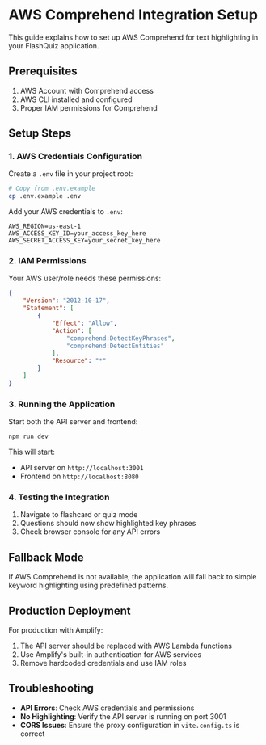 # AWS Comprehend Integration Setup

This guide explains how to set up AWS Comprehend for text highlighting in your FlashQuiz application.

## Prerequisites

1. AWS Account with Comprehend access
2. AWS CLI installed and configured
3. Proper IAM permissions for Comprehend

## Setup Steps

### 1. AWS Credentials Configuration

Create a `.env` file in your project root:

```bash
# Copy from .env.example
cp .env.example .env
```

Add your AWS credentials to `.env`:

```env
AWS_REGION=us-east-1
AWS_ACCESS_KEY_ID=your_access_key_here
AWS_SECRET_ACCESS_KEY=your_secret_key_here
```

### 2. IAM Permissions

Your AWS user/role needs these permissions:

```json
{
    "Version": "2012-10-17",
    "Statement": [
        {
            "Effect": "Allow",
            "Action": [
                "comprehend:DetectKeyPhrases",
                "comprehend:DetectEntities"
            ],
            "Resource": "*"
        }
    ]
}
```

### 3. Running the Application

Start both the API server and frontend:

```bash
npm run dev
```

This will start:
- API server on `http://localhost:3001`
- Frontend on `http://localhost:8080`

### 4. Testing the Integration

1. Navigate to flashcard or quiz mode
2. Questions should now show highlighted key phrases
3. Check browser console for any API errors

## Fallback Mode

If AWS Comprehend is not available, the application will fall back to simple keyword highlighting using predefined patterns.

## Production Deployment

For production with Amplify:

1. The API server should be replaced with AWS Lambda functions
2. Use Amplify's built-in authentication for AWS services
3. Remove hardcoded credentials and use IAM roles

## Troubleshooting

- **API Errors**: Check AWS credentials and permissions
- **No Highlighting**: Verify the API server is running on port 3001
- **CORS Issues**: Ensure the proxy configuration in `vite.config.ts` is correct